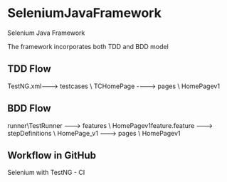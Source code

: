 # SeleniumJavaFramework
Selenium Java Framework

The framework incorporates both TDD and BDD model

TDD Flow 
---------

TestNG.xml---> testcases \ TCHomePage ----> pages \ HomePagev1

BDD Flow
--------
runner\TestRunner ---> features \ HomePagev1feature.feature ---> stepDefinitions \ HomePage_v1 ---> pages \ HomePagev1

Workflow in GitHub
-----------
Selenium with TestNG - CI
